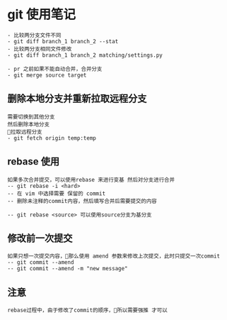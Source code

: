# git 使用笔记

    - 比较两分支文件不同
    - git diff branch_1 branch_2 --stat
    - 比较两分支相同文件修改
    - git diff branch_1 branch_2 matching/settings.py

    - pr 之前如果不能自动合并，合并分支
    - git merge source target

## 删除本地分支并重新拉取远程分支
    需要切换到其他分支
    然后删除本地分支
    拉取远程分支
    - git fetch origin temp:temp

## rebase 使用
    如果多次合并提交，可以使用rebase 来进行变基 然后对分支进行合并
    -- git rebase -i <hard>
    -- 在 vim 中选择需要 保留的 commit
    -- 删除未注释的commit内容，然后填写合并后需要提交的内容

    -- git rebase <source> 可以使用source分支为基分支
## 修改前一次提交
    如果只想一次提交内容，那么使用 amend 参数来修改上次提交，此时只提交一次commit
    -- git commit --amend 
    -- git commit --amend -m "new message"

## 注意
	rebase过程中，由于修改了commit的顺序，所以需要强推 才可以
